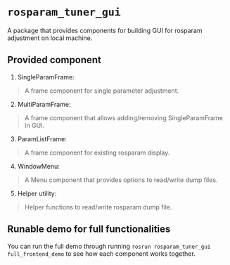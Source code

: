 # `rosparam_tuner_gui`

A package that provides components for building GUI for rosparam adjustment on local machine.

## Provided component
1. SingleParamFrame:
> A frame component for single parameter adjustment.

2. MultiParamFrame:
> A frame component that allows adding/removing SingleParamFrame in GUI.

3. ParamListFrame:
> A frame component for existing rosparam display.

4. WindowMenu:
> A Menu component that provides options to read/write dump files.

5. Helper utility:
> Helper functions to read/write rosparam dump file.

## Runable demo for full functionalities
You can run the full demo through running `rosrun rosparam_tuner_gui full_frontend_demo` to see how each component works together.

